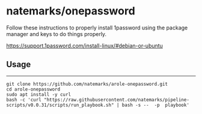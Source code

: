 # natemarks/onepassword
Follow these instructions to properly install 1password using the package manager and keys to do things properly.

https://support.1password.com/install-linux/#debian-or-ubuntu

## Usage
----------------

```shell
git clone https://github.com/natemarks/arole-onepassword.git
cd arole-onepassword
sudo apt install -y curl 
bash -c 'curl "https://raw.githubusercontent.com/natemarks/pipeline-scripts/v0.0.31/scripts/run_playbook.sh" | bash -s --  -p  playbook' 
```
